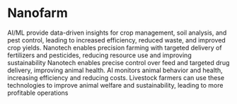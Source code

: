 # Nanofarm
AI/ML provide data-driven insights for crop management, soil analysis, and pest control, leading to increased efficiency, reduced waste, and improved crop yields. Nanotech enables precision farming with targeted delivery of fertilizers and pesticides, reducing resource use and improving sustainability Nanotech enables precise control over feed and targeted drug delivery, improving animal health. AI monitors animal behavior and health, increasing efficiency and reducing costs. Livestock farmers can use these technologies to improve animal welfare and sustainability, leading to more profitable operations
